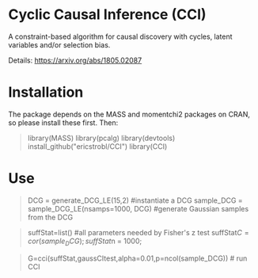 # Cyclic Causal Inference (CCI)

A constraint-based algorithm for causal discovery with cycles, latent variables and/or selection bias.

Details: https://arxiv.org/abs/1805.02087

# Installation

The package depends on the MASS and momentchi2 packages on CRAN, so please install these first. Then:

> library(MASS)
> library(pcalg)
> library(devtools)
> install_github("ericstrobl/CCI")
> library(CCI)

# Use
> DCG = generate_DCG_LE(15,2) #instantiate a DCG
> sample_DCG = sample_DCG_LE(nsamps=1000, DCG) #generate Gaussian samples from the DCG

> suffStat=list() #all parameters needed by Fisher's z test
> suffStat$C = cor(sample_DCG);
> suffStat$n = 1000;

> G=cci(suffStat,gaussCItest,alpha=0.01,p=ncol(sample_DCG)) # run CCI

